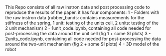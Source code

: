This Repo consists of all raw instron data and post processing code to reproduce the results of the paper. it has four components:
1 - Folders with the raw instron data (rubber_bands: contains measurements for the stiffness of the spring, 1 unit: testing of the units cell, 2 units: testing of the 2 unit mechanism)
2 - 1unit_code.ipynb, containing all code needed for post-processing the data around the unit cell (fig 1 + some SI plots)
3 - 2units_code.ipynb, containing all code needed for post-processing the data around the two-unit mechanism (fig 2 + some SI plots)
4 - 3D model of the robot 
